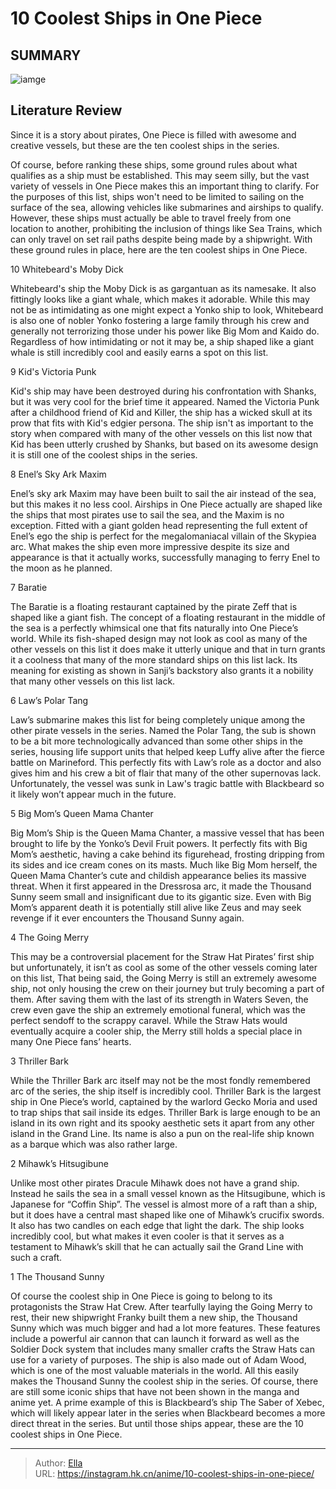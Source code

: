 # 10 Coolest Ships in One Piece


## SUMMARY 

![iamge](https://static1.srcdn.com/wordpress/wp-content/uploads/2023/10/the-coolest-ships-in-one-piece.jpg)

## Literature Review

Since it is a story about pirates, One Piece is filled with awesome and creative vessels, but these are the ten coolest ships in the series.





Of course, before ranking these ships, some ground rules about what qualifies as a ship must be established. This may seem silly, but the vast variety of vessels in One Piece makes this an important thing to clarify. For the purposes of this list, ships won&#39;t need to be limited to sailing on the surface of the sea, allowing vehicles like submarines and airships to qualify. However, these ships must actually be able to travel freely from one location to another, prohibiting the inclusion of things like Sea Trains, which can only travel on set rail paths despite being made by a shipwright. With these ground rules in place, here are the ten coolest ships in One Piece.









 








 10  Whitebeard&#39;s Moby Dick 
        

Whitebeard&#39;s ship the Moby Dick is as gargantuan as its namesake. It also fittingly looks like a giant whale, which makes it adorable. While this may not be as intimidating as one might expect a Yonko ship to look, Whitebeard is also one of nobler Yonko fostering a large family through his crew and generally not terrorizing those under his power like Big Mom and Kaido do. Regardless of how intimidating or not it may be, a ship shaped like a giant whale is still incredibly cool and easily earns a spot on this list.





 9  Kid&#39;s Victoria Punk 
        

Kid&#39;s ship may have been destroyed during his confrontation with Shanks, but it was very cool for the brief time it appeared. Named the Victoria Punk after a childhood friend of Kid and Killer, the ship has a wicked skull at its prow that fits with Kid&#39;s edgier persona. The ship isn&#39;t as important to the story when compared with many of the other vessels on this list now that Kid has been utterly crushed by Shanks, but based on its awesome design it is still one of the coolest ships in the series.





 8  Enel’s Sky Ark Maxim 
        

Enel’s sky ark Maxim may have been built to sail the air instead of the sea, but this makes it no less cool. Airships in One Piece actually are shaped like the ships that most pirates use to sail the sea, and the Maxim is no exception. Fitted with a giant golden head representing the full extent of Enel’s ego the ship is perfect for the megalomaniacal villain of the Skypiea arc. What makes the ship even more impressive despite its size and appearance is that it actually works, successfully managing to ferry Enel to the moon as he planned.





 7  Baratie 
        

The Baratie is a floating restaurant captained by the pirate Zeff that is shaped like a giant fish. The concept of a floating restaurant in the middle of the sea is a perfectly whimsical one that fits naturally into One Piece’s world. While its fish-shaped design may not look as cool as many of the other vessels on this list it does make it utterly unique and that in turn grants it a coolness that many of the more standard ships on this list lack. Its meaning for existing as shown in Sanji’s backstory also grants it a nobility that many other vessels on this list lack.





 6  Law’s Polar Tang 
        

Law’s submarine makes this list for being completely unique among the other pirate vessels in the series. Named the Polar Tang, the sub is shown to be a bit more technologically advanced than some other ships in the series, housing life support units that helped keep Luffy alive after the fierce battle on Marineford. This perfectly fits with Law’s role as a doctor and also gives him and his crew a bit of flair that many of the other supernovas lack. Unfortunately, the vessel was sunk in Law&#39;s tragic battle with Blackbeard so it likely won’t appear much in the future.





 5  Big Mom’s Queen Mama Chanter 
        

Big Mom’s Ship is the Queen Mama Chanter, a massive vessel that has been brought to life by the Yonko’s Devil Fruit powers. It perfectly fits with Big Mom’s aesthetic, having a cake behind its figurehead, frosting dripping from its sides and ice cream cones on its masts. Much like Big Mom herself, the Queen Mama Chanter’s cute and childish appearance belies its massive threat. When it first appeared in the Dressrosa arc, it made the Thousand Sunny seem small and insignificant due to its gigantic size. Even with Big Mom’s apparent death it is potentially still alive like Zeus and may seek revenge if it ever encounters the Thousand Sunny again.





 4  The Going Merry 
        

This may be a controversial placement for the Straw Hat Pirates’ first ship but unfortunately, it isn’t as cool as some of the other vessels coming later on this list, That being said, the Going Merry is still an extremely awesome ship, not only housing the crew on their journey but truly becoming a part of them. After saving them with the last of its strength in Waters Seven, the crew even gave the ship an extremely emotional funeral, which was the perfect sendoff to the scrappy caravel. While the Straw Hats would eventually acquire a cooler ship, the Merry still holds a special place in many One Piece fans’ hearts.





 3  Thriller Bark 
        

While the Thriller Bark arc itself may not be the most fondly remembered arc of the series, the ship itself is incredibly cool. Thriller Bark is the largest ship in One Piece’s world, captained by the warlord Gecko Moria and used to trap ships that sail inside its edges. Thriller Bark is large enough to be an island in its own right and its spooky aesthetic sets it apart from any other island in the Grand Line. Its name is also a pun on the real-life ship known as a barque which was also rather large.





 2  Mihawk’s Hitsugibune 
        

Unlike most other pirates Dracule Mihawk does not have a grand ship. Instead he sails the sea in a small vessel known as the Hitsugibune, which is Japanese for “Coffin Ship”. The vessel is almost more of a raft than a ship, but it does have a central mast shaped like one of Mihawk’s crucifix swords. It also has two candles on each edge that light the dark. The ship looks incredibly cool, but what makes it even cooler is that it serves as a testament to Mihawk’s skill that he can actually sail the Grand Line with such a craft.





 1  The Thousand Sunny 
        

Of course the coolest ship in One Piece is going to belong to its protagonists the Straw Hat Crew. After tearfully laying the Going Merry to rest, their new shipwright Franky built them a new ship, the Thousand Sunny which was much bigger and had a lot more features. These features include a powerful air cannon that can launch it forward as well as the Soldier Dock system that includes many smaller crafts the Straw Hats can use for a variety of purposes. The ship is also made out of Adam Wood, which is one of the most valuable materials in the world. All this easily makes the Thousand Sunny the coolest ship in the series.
Of course, there are still some iconic ships that have not been shown in the manga and anime yet. A prime example of this is Blackbeard’s ship The Saber of Xebec, which will likely appear later in the series when Blackbeard becomes a more direct threat in the series. But until those ships appear, these are the 10 coolest ships in One Piece.

---

> Author: [Ella](https://instagram.hk.cn/)  
> URL: https://instagram.hk.cn/anime/10-coolest-ships-in-one-piece/  

